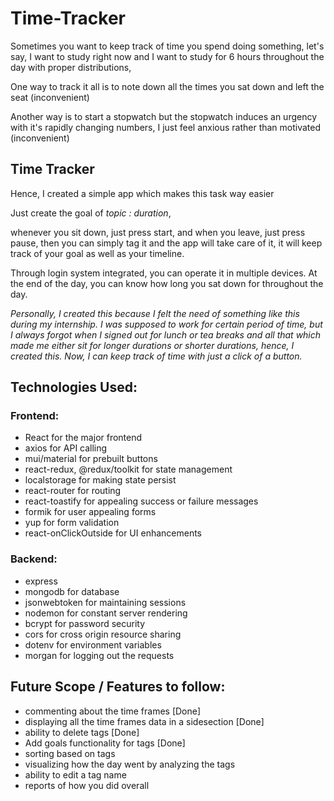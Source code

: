 # Time-Tracker
Sometimes you want to keep track of time you spend doing something, let's say, I want to study right now and I want to study for 6 hours throughout the day with proper distributions,

One way to track it all is to note down all the times you sat down and left the seat (inconvenient)

Another way is to start a stopwatch but the stopwatch induces an urgency with it's rapidly changing numbers, I just feel anxious rather than motivated (inconvenient)

## Time Tracker

Hence, I created a simple app which makes this task way easier

Just create the goal of *topic : duration*,

whenever you sit down, just press start, and when you leave, just press pause, then you can simply tag it and the app will take care of it, it will keep track of your goal as well as your timeline.

Through login system integrated, you can operate it in multiple devices. At the end of the day, you can know how long you sat down for throughout the day.

*Personally, I created this because I felt the need of something like this during my internship.
I was supposed to work for certain period of time, but I always forgot when I signed out for lunch or tea breaks and all that which made me either sit for longer durations or shorter durations,
hence, I created this.
Now, I can keep track of time with just a click of a button.*

## Technologies Used:

### Frontend:
- React for the major frontend
- axios for API calling
- mui/material for prebuilt buttons
- react-redux, @redux/toolkit for state management
- localstorage for making state persist
- react-router for routing
- react-toastify for appealing success or failure messages
- formik for user appealing forms
- yup for form validation
- react-onClickOutside for UI enhancements

### Backend:
- express
- mongodb for database
- jsonwebtoken for maintaining sessions
- nodemon for constant server rendering
- bcrypt for password security
- cors for cross origin resource sharing
- dotenv for environment variables
- morgan for logging out the requests

## Future Scope / Features to follow:
- commenting about the time frames [Done]
- displaying all the time frames data in a sidesection [Done]
- ability to delete tags [Done]
- Add goals functionality for tags [Done]
- sorting based on tags
- visualizing how the day went by analyzing the tags
- ability to edit a tag name
- reports of how you did overall
